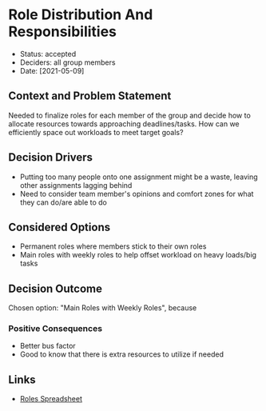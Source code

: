 # Role Distribution And Responsibilities

* Status: accepted
* Deciders: all group members <!-- optional -->
* Date: [2021-05-09] <!-- optional -->

<!-- optional -->

## Context and Problem Statement

Needed to finalize roles for each member of the group and decide how to allocate resources towards approaching deadlines/tasks.
How can we efficiently space out workloads to meet target goals?

## Decision Drivers <!-- optional -->

* Putting too many people onto one assignment might be a waste, leaving other assignments lagging behind
* Need to consider team member's opinions and comfort zones for what they can do/are able to do
<!-- numbers of drivers can vary -->

## Considered Options

* Permanent roles where members stick to their own roles
* Main roles with weekly roles to help offset workload on heavy loads/big tasks
<!-- numbers of options can vary -->

## Decision Outcome

Chosen option: "Main Roles with Weekly Roles", because 

### Positive Consequences <!-- optional -->

* Better bus factor
* Good to know that there is extra resources to utilize if needed


## Links <!-- optional -->

* [Roles Spreadsheet](https://docs.google.com/spreadsheets/d/1OdWSe9vj0CDBX9TT_sgbSt85WAJFDddws1zsv0DDI30/edit#gid=0 "might need access to document")<!-- example: Refined by [ADR-0005](0005-example.md) -->
<!-- numbers of links can vary -->

<!-- markdownlint-disable-file MD013 -->

